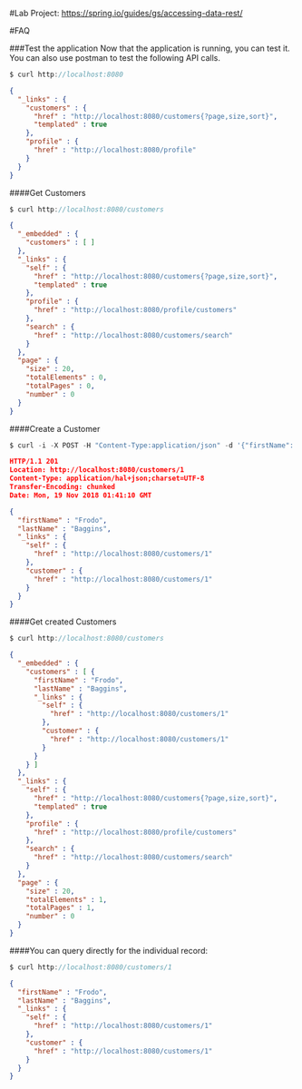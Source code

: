 #Lab
Project: https://spring.io/guides/gs/accessing-data-rest/

#FAQ

###Test the application
Now that the application is running, you can test it. You can also use postman to test the following API calls.


```js
$ curl http://localhost:8080
```
```json
{
  "_links" : {
    "customers" : {
      "href" : "http://localhost:8080/customers{?page,size,sort}",
      "templated" : true
    },
    "profile" : {
      "href" : "http://localhost:8080/profile"
    }
  }
}
```

####Get Customers
```js
$ curl http://localhost:8080/customers
```

```json
{
  "_embedded" : {
    "customers" : [ ]
  },
  "_links" : {
    "self" : {
      "href" : "http://localhost:8080/customers{?page,size,sort}",
      "templated" : true
    },
    "profile" : {
      "href" : "http://localhost:8080/profile/customers"
    },
    "search" : {
      "href" : "http://localhost:8080/customers/search"
    }
  },
  "page" : {
    "size" : 20,
    "totalElements" : 0,
    "totalPages" : 0,
    "number" : 0
  }
}
```

####Create a Customer
```js
$ curl -i -X POST -H "Content-Type:application/json" -d '{"firstName": "Frodo", "lastName": "Baggins"}' http://localhost:8080/customers
```
```json
HTTP/1.1 201 
Location: http://localhost:8080/customers/1
Content-Type: application/hal+json;charset=UTF-8
Transfer-Encoding: chunked
Date: Mon, 19 Nov 2018 01:41:10 GMT

{
  "firstName" : "Frodo",
  "lastName" : "Baggins",
  "_links" : {
    "self" : {
      "href" : "http://localhost:8080/customers/1"
    },
    "customer" : {
      "href" : "http://localhost:8080/customers/1"
    }
  }
}
```

####Get created Customers
```js
$ curl http://localhost:8080/customers
```
```json
{
  "_embedded" : {
    "customers" : [ {
      "firstName" : "Frodo",
      "lastName" : "Baggins",
      "_links" : {
        "self" : {
          "href" : "http://localhost:8080/customers/1"
        },
        "customer" : {
          "href" : "http://localhost:8080/customers/1"
        }
      }
    } ]
  },
  "_links" : {
    "self" : {
      "href" : "http://localhost:8080/customers{?page,size,sort}",
      "templated" : true
    },
    "profile" : {
      "href" : "http://localhost:8080/profile/customers"
    },
    "search" : {
      "href" : "http://localhost:8080/customers/search"
    }
  },
  "page" : {
    "size" : 20,
    "totalElements" : 1,
    "totalPages" : 1,
    "number" : 0
  }
}
```

####You can query directly for the individual record:
```js
$ curl http://localhost:8080/customers/1

```
```json
{
  "firstName" : "Frodo",
  "lastName" : "Baggins",
  "_links" : {
    "self" : {
      "href" : "http://localhost:8080/customers/1"
    },
    "customer" : {
      "href" : "http://localhost:8080/customers/1"
    }
  }
}
```

